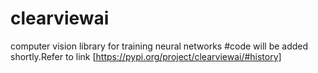 # clearviewai
computer vision library for training neural networks
#code will be added shortly.Refer to link
[https://pypi.org/project/clearviewai/#history]
